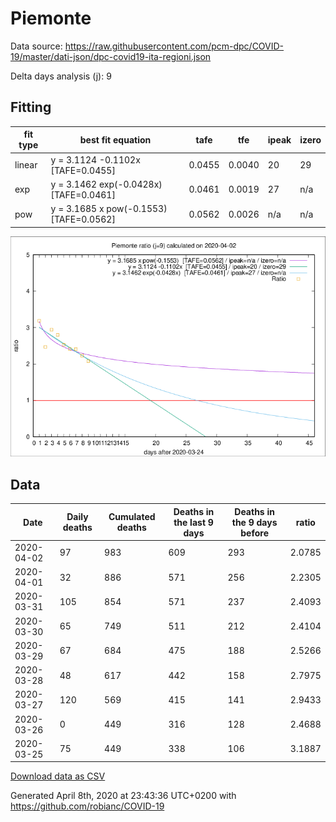 # Piemonte

Data source: https://raw.githubusercontent.com/pcm-dpc/COVID-19/master/dati-json/dpc-covid19-ita-regioni.json

Delta days analysis (j): 9

## Fitting 
|fit type|best fit equation|tafe|tfe|ipeak|izero|
|-------|-----|--------|------|---|---|
|linear|y = 3.1124 -0.1102x  [TAFE=0.0455]|0.0455|0.0040|20|29|
|exp|y = 3.1462 exp(-0.0428x)  [TAFE=0.0461]|0.0461|0.0019|27|n/a|
|pow|y = 3.1685 x pow(-0.1553)  [TAFE=0.0562]|0.0562|0.0026|n/a|n/a|

![Plot](COVID-19_piemonte_j9_2020-04-02.png)

## Data
|Date|Daily deaths|Cumulated deaths|Deaths in the last 9 days|Deaths in the 9 days before|ratio|
|----|----------|-----------|-------|--------------------|-----|
|2020-04-02|97|983|609|293|2.0785|
|2020-04-01|32|886|571|256|2.2305|
|2020-03-31|105|854|571|237|2.4093|
|2020-03-30|65|749|511|212|2.4104|
|2020-03-29|67|684|475|188|2.5266|
|2020-03-28|48|617|442|158|2.7975|
|2020-03-27|120|569|415|141|2.9433|
|2020-03-26|0|449|316|128|2.4688|
|2020-03-25|75|449|338|106|3.1887|

[Download data as CSV](COVID-19_piemonte_j9_2020-04-02.csv)

Generated April 8th, 2020 at 23:43:36 UTC+0200 with https://github.com/robianc/COVID-19
